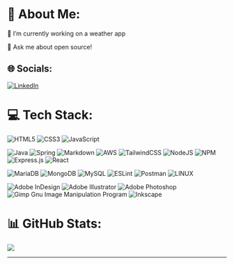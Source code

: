 # 💫 About Me:
🔭 I’m currently working on a weather app<br>

💬 Ask me about open source!<br>


## 🌐 Socials:
[![LinkedIn](https://img.shields.io/badge/LinkedIn-%230077B5.svg?style=flat-square&logo=html5&logoColor=white)](https://linkedin.com/in/https://www.linkedin.com/in/marieke-m-aa02b925a/) 

# 💻 Tech Stack:
![HTML5](https://img.shields.io/badge/html5-%23E34F26.svg?style=flat-square&logo=html5&logoColor=white) ![CSS3](https://img.shields.io/badge/css3-%231572B6.svg?style=flat-square&logo=css3&logoColor=white) ![JavaScript](https://img.shields.io/badge/javascript-%23323330.svg?style=flat-square&logo=javascript&logoColor=%23F7DF1E)

![Java](https://img.shields.io/badge/java-%23ED8B00.svg?style=flat-square&logo=java&logoColor=white) ![Spring](https://img.shields.io/badge/spring-%236DB33F.svg?style=flat-square&logo=spring&logoColor=white) ![Markdown](https://img.shields.io/badge/markdown-%23000000.svg?style=flat-square&logo=markdown&logoColor=white) ![AWS](https://img.shields.io/badge/AWS-%23FF9900.svg?style=flat-square&logo=amazon-aws&logoColor=white) ![TailwindCSS](https://img.shields.io/badge/tailwindcss-%2338B2AC.svg?style=flat-square&logo=tailwind-css&logoColor=white) 
![NodeJS](https://img.shields.io/badge/node.js-6DA55F?style=flat-square&logo=node.js&logoColor=white) ![NPM](https://img.shields.io/badge/NPM-%23000000.svg?style=flat-square&logo=npm&logoColor=white) ![Express.js](https://img.shields.io/badge/express.js-%23404d59.svg?style=flat-square&logo=express&logoColor=%2361DAFB) ![React](https://img.shields.io/badge/react-%2320232a.svg?style=flat-square&logo=react&logoColor=%2361DAFB) 

![MariaDB](https://img.shields.io/badge/MariaDB-003545?style=flat-square&logo=mariadb&logoColor=white) ![MongoDB](https://img.shields.io/badge/MongoDB-%234ea94b.svg?style=flat-square&logo=mongodb&logoColor=white) ![MySQL](https://img.shields.io/badge/mysql-%2300f.svg?style=flat-square&logo=mysql&logoColor=white)  ![ESLint](https://img.shields.io/badge/ESLint-4B3263?style=flat-square&logo=eslint&logoColor=white) ![Postman](https://img.shields.io/badge/Postman-FF6C37?style=flat-square&logo=postman&logoColor=white) ![LINUX](https://img.shields.io/badge/Linux-FCC624?style=flat-square&logo=linux&logoColor=black)

![Adobe InDesign](https://img.shields.io/badge/Adobe%20InDesign-49021F?style=flat-square&logo=adobeindesign&logoColor=white) ![Adobe Illustrator](https://img.shields.io/badge/adobeillustrator-%23FF9A00.svg?style=flat-square&logo=adobeillustrator&logoColor=white) ![Adobe Photoshop](https://img.shields.io/badge/adobephotoshop-%2331A8FF.svg?style=flat-square&logo=adobephotoshop&logoColor=white) ![Gimp Gnu Image Manipulation Program](https://img.shields.io/badge/Gimp-657D8B?style=flat-square&logo=gimp&logoColor=FFFFFF) ![Inkscape](https://img.shields.io/badge/Inkscape-e0e0e0?style=flat-square&logo=inkscape&logoColor=080A13) 
# 📊 GitHub Stats:

![](https://github-readme-stats.vercel.app/api/top-langs/?username=AmaaniL&theme=dracula&hide_border=true&include_all_commits=true&count_private=true&layout=compact)

---
